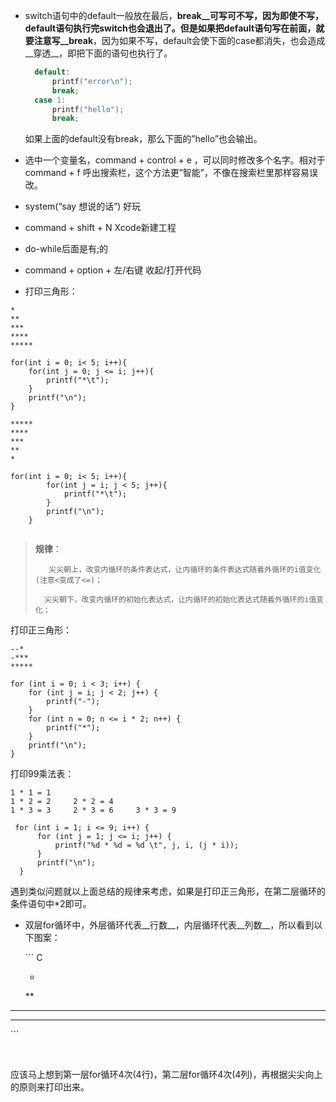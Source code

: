 - switch语句中的default一般放在最后，__break__可写可不写，因为即使不写，default语句执行完switch也会退出了。但是如果把default语句写在前面，就要注意写__break__，因为如果不写，default会使下面的case都消失，也会造成__穿透__，即把下面的语句也执行了。
  
  ``` C
    default:
        printf("error\n");
        break;
    case 1:
        printf("hello");
        break;
  ```
  
   如果上面的default没有break，那么下面的”hello”也会输出。
  
- 选中一个变量名，command + control + e ，可以同时修改多个名字。相对于command + f 呼出搜索栏，这个方法更”智能”，不像在搜索栏里那样容易误改。
  
- system(“say 想说的话”) 好玩 
  
- command + shift + N    Xcode新建工程
  
- do-while后面是有;的
  
- command + option + 左/右键    收起/打开代码
  
- 打印三角形：

``` 
*
**
***
****
*****

for(int i = 0; i< 5; i++){
    for(int j = 0; j <= i; j++){
        printf("*\t");
    }
    printf("\n");
}
```

``` 
*****
****
***
**
*

for(int i = 0; i< 5; i++){
        for(int j = i; j < 5; j++){
            printf("*\t");
        }
        printf("\n");
    }


```

> 	__规律__：
> 
> 		 尖尖朝上，改变内循环的条件表达式，让内循环的条件表达式随着外循环的i值变化(注意<变成了<=)；
> 
> 		尖尖朝下，改变内循环的初始化表达式，让内循环的初始化表达式随着外循环的i值变化；

打印正三角形：

``` 
--*
-***
*****

for (int i = 0; i < 3; i++) {
    for (int j = i; j < 2; j++) {
        printf("-");
    }
    for (int n = 0; n <= i * 2; n++) {
        printf("*");
    }
    printf("\n");
}
```

打印99乘法表：

``` 
1 * 1 = 1
1 * 2 = 2     2 * 2 = 4
1 * 3 = 3     2 * 3 = 6     3 * 3 = 9

 for (int i = 1; i <= 9; i++) {
      for (int j = 1; j <= i; j++) {
          printf("%d * %d = %d \t", j, i, (j * i));
      }
      printf("\n");
  }
```

遇到类似问题就以上面总结的规律来考虑，如果是打印正三角形，在第二层循环的条件语句中*2即可。

- 双层for循环中，外层循环代表__行数__，内层循环代表__列数__，所以看到以下图案： 
  
  \``` C
  
  *
  
  **

------

------

  \```

  ​



  应该马上想到第一层for循环4次(4行)，第二层for循环4次(4列)，再根据尖尖向上的原则来打印出来。